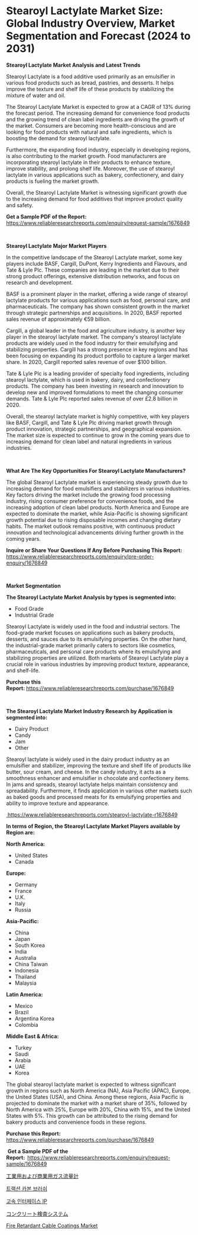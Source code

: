<p><h1>Stearoyl Lactylate Market Size: Global Industry Overview, Market Segmentation and Forecast (2024 to 2031)</h1></p><p><strong>Stearoyl Lactylate Market Analysis and Latest Trends</strong></p>
<p><p>Stearoyl Lactylate is a food additive used primarily as an emulsifier in various food products such as bread, pastries, and desserts. It helps improve the texture and shelf life of these products by stabilizing the mixture of water and oil.</p><p>The Stearoyl Lactylate Market is expected to grow at a CAGR of 13% during the forecast period. The increasing demand for convenience food products and the growing trend of clean label ingredients are driving the growth of the market. Consumers are becoming more health-conscious and are looking for food products with natural and safe ingredients, which is boosting the demand for stearoyl lactylate.</p><p>Furthermore, the expanding food industry, especially in developing regions, is also contributing to the market growth. Food manufacturers are incorporating stearoyl lactylate in their products to enhance texture, improve stability, and prolong shelf life. Moreover, the use of stearoyl lactylate in various applications such as bakery, confectionery, and dairy products is fueling the market growth.</p><p>Overall, the Stearoyl Lactylate Market is witnessing significant growth due to the increasing demand for food additives that improve product quality and safety.</p></p>
<p><strong>Get a Sample PDF of the Report:&nbsp;</strong> <a href="https://www.reliableresearchreports.com/enquiry/request-sample/1676849">https://www.reliableresearchreports.com/enquiry/request-sample/1676849</a></p>
<p>&nbsp;</p>
<p><strong>Stearoyl Lactylate Major Market Players</strong></p>
<p><p>In the competitive landscape of the Stearoyl Lactylate market, some key players include BASF, Cargill, DuPont, Kerry Ingredients and Flavours, and Tate & Lyle Plc. These companies are leading in the market due to their strong product offerings, extensive distribution networks, and focus on research and development.</p><p>BASF is a prominent player in the market, offering a wide range of stearoyl lactylate products for various applications such as food, personal care, and pharmaceuticals. The company has shown consistent growth in the market through strategic partnerships and acquisitions. In 2020, BASF reported sales revenue of approximately €59 billion.</p><p>Cargill, a global leader in the food and agriculture industry, is another key player in the stearoyl lactylate market. The company's stearoyl lactylate products are widely used in the food industry for their emulsifying and stabilizing properties. Cargill has a strong presence in key regions and has been focusing on expanding its product portfolio to capture a larger market share. In 2020, Cargill reported sales revenue of over $100 billion.</p><p>Tate & Lyle Plc is a leading provider of specialty food ingredients, including stearoyl lactylate, which is used in bakery, dairy, and confectionery products. The company has been investing in research and innovation to develop new and improved formulations to meet the changing consumer demands. Tate & Lyle Plc reported sales revenue of over £2.8 billion in 2020.</p><p>Overall, the stearoyl lactylate market is highly competitive, with key players like BASF, Cargill, and Tate & Lyle Plc driving market growth through product innovation, strategic partnerships, and geographical expansion. The market size is expected to continue to grow in the coming years due to increasing demand for clean label and natural ingredients in various industries.</p></p>
<p>&nbsp;</p>
<p><strong>What Are The Key Opportunities For Stearoyl Lactylate Manufacturers?</strong></p>
<p><p>The global Stearoyl Lactylate market is experiencing steady growth due to increasing demand for food emulsifiers and stabilizers in various industries. Key factors driving the market include the growing food processing industry, rising consumer preference for convenience foods, and the increasing adoption of clean label products. North America and Europe are expected to dominate the market, while Asia-Pacific is showing significant growth potential due to rising disposable incomes and changing dietary habits. The market outlook remains positive, with continuous product innovation and technological advancements driving further growth in the coming years.</p></p>
<p><strong>Inquire or Share Your Questions If Any Before Purchasing This Report:</strong> <a href="https://www.reliableresearchreports.com/enquiry/pre-order-enquiry/1676849">https://www.reliableresearchreports.com/enquiry/pre-order-enquiry/1676849</a></p>
<p>&nbsp;</p>
<p><strong>Market Segmentation</strong></p>
<p><strong>The Stearoyl Lactylate Market Analysis by types is segmented into:</strong></p>
<p><ul><li>Food Grade</li><li>Industrial Grade</li></ul></p>
<p><p>Stearoyl Lactylate is widely used in the food and industrial sectors. The food-grade market focuses on applications such as bakery products, desserts, and sauces due to its emulsifying properties. On the other hand, the industrial-grade market primarily caters to sectors like cosmetics, pharmaceuticals, and personal care products where its emulsifying and stabilizing properties are utilized. Both markets of Stearoyl Lactylate play a crucial role in various industries by improving product texture, appearance, and shelf-life.</p></p>
<p><strong>Purchase this Report:&nbsp;</strong><a href="https://www.reliableresearchreports.com/purchase/1676849">https://www.reliableresearchreports.com/purchase/1676849</a></p>
<p>&nbsp;</p>
<p><strong>The Stearoyl Lactylate Market Industry Research by Application is segmented into:</strong></p>
<p><ul><li>Dairy Product</li><li>Candy</li><li>Jam</li><li>Other</li></ul></p>
<p><p>Stearoyl lactylate is widely used in the dairy product industry as an emulsifier and stabilizer, improving the texture and shelf life of products like butter, sour cream, and cheese. In the candy industry, it acts as a smoothness enhancer and emulsifier in chocolate and confectionery items. In jams and spreads, stearoyl lactylate helps maintain consistency and spreadability. Furthermore, it finds application in various other markets such as baked goods and processed meats for its emulsifying properties and ability to improve texture and appearance.</p></p>
<p><a href="https://www.reliableresearchreports.com/stearoyl-lactylate-r1676849">&nbsp;https://www.reliableresearchreports.com/stearoyl-lactylate-r1676849</a></p>
<p><strong>In terms of Region, the Stearoyl Lactylate Market Players available by Region are:</strong></p>
<p>
    <p> <strong> North America: </strong>
        <ul>
            <li>United States</li>
            <li>Canada</li>
        </ul>
        </p> 
    <p> <strong> Europe: </strong>
        <ul>
            <li>Germany</li>
            <li>France</li>
            <li>U.K.</li>
            <li>Italy</li>
            <li>Russia</li>
        </ul>
        </p> 
    <p> <strong> Asia-Pacific: </strong>
        <ul>
            <li>China</li>
            <li>Japan</li>
            <li>South Korea</li>
            <li>India</li>
            <li>Australia</li>
            <li>China Taiwan</li>
            <li>Indonesia</li>
            <li>Thailand</li>
            <li>Malaysia</li>
        </ul>
        </p> 
    <p> <strong> Latin America: </strong>
        <ul>
            <li>Mexico</li>
            <li>Brazil</li>
            <li>Argentina Korea</li>
            <li>Colombia</li>
        </ul>
        </p> 
    <p> <strong> Middle East & Africa: </strong>
        <ul>
            <li>Turkey</li>
            <li>Saudi</li>
            <li>Arabia</li>
            <li>UAE</li>
            <li>Korea</li>
        </ul>
    </p>
    </p>
<p><p>The global stearoyl lactylate market is expected to witness significant growth in regions such as North America (NA), Asia Pacific (APAC), Europe, the United States (USA), and China. Among these regions, Asia Pacific is projected to dominate the market with a market share of 35%, followed by North America with 25%, Europe with 20%, China with 15%, and the United States with 5%. This growth can be attributed to the rising demand for bakery products and convenience foods in these regions.</p></p>
<p><strong>Purchase this Report: </strong><a href="https://www.reliableresearchreports.com/purchase/1676849">https://www.reliableresearchreports.com/purchase/1676849</a></p>
<p>&nbsp;<strong>Get a Sample PDF of the Report:&nbsp;&nbsp;</strong><a href="https://www.reliableresearchreports.com/enquiry/request-sample/1676849">https://www.reliableresearchreports.com/enquiry/request-sample/1676849</a></p>
<p><strong></strong></p>
<p><p><a href="https://github.com/SantosDicki04/Market-Research-Report-List-1/blob/main/485263699192.md">工業用および商業用ガス流量計</a></p><p><a href="https://github.com/rahat-gis/Market-Research-Report-List-1/blob/main/519862090587.md">트랙션 카본 브러쉬</a></p><p><a href="https://github.com/jheckjhek23/Market-Research-Report-List-1/blob/main/856406290586.md">고속 인터페이스 IP</a></p><p><a href="https://github.com/alyle7648/Market-Research-Report-List-1/blob/main/440719999193.md">コンクリート検査システム</a></p><p><a href="https://github.com/LaceyZemlak1/Market-Research-Report-List-1/blob/main/fire-retardant-cable-coatings-market.md">Fire Retardant Cable Coatings Market</a></p></p>